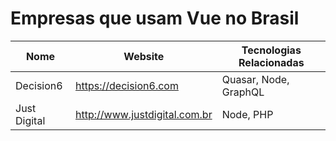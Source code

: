 # Empresas que usam Vue no Brasil

Nome | Website | Tecnologias Relacionadas
------------ | ------- | ------------
Decision6 | https://decision6.com | Quasar, Node, GraphQL
Just Digital | http://www.justdigital.com.br | Node, PHP
